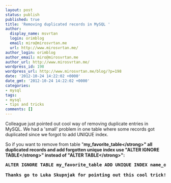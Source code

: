 ```yaml
---
layout: post
status: publish
published: true
title: 'Removing duplicated records in MySQL '
author:
  display_name: msvrtan
  login: orimblog
  email: miro@mirosvrtan.me
  url: http://www.mirosvrtan.me/
author_login: orimblog
author_email: miro@mirosvrtan.me
author_url: http://www.mirosvrtan.me/
wordpress_id: 198
wordpress_url: http://www.mirosvrtan.me/blog/?p=198
date: '2012-10-24 14:22:02 +0000'
date_gmt: '2012-10-24 14:22:02 +0000'
categories:
- mysql
tags:
- mysql
- tips and tricks
comments: []
---
```

<p>Colleague just pointed out cool way of removing duplicate entries in MySQL. We had a 'small' problem in one table where some records got duplicated since we forgot to add UNIQUE index.</p>
<p>So if you want to remove from table "<strong>my_favorite_table<&#47;strong>" all duplicated records and add forgotten unique index use "<strong>ALTER IGNORE TABLE<&#47;strong>" instead of "<strong>ALTER TABLE<&#47;strong>":</p>
<pre lang="sql">ALTER IGNORE TABLE my_favorite_table ADD UNIQUE INDEX name_of_my_unqique_index(column_1, column_2)<&#47;pre><br />
Thanks go to Luka Skupnjak for pointing out this cool trick!</p>
